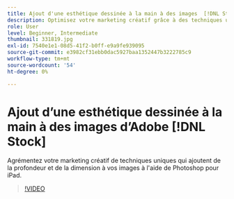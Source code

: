 ```yaml
---
title: Ajout d'une esthétique dessinée à la main à des images  [!DNL Stock] d'Adobe
description: Optimisez votre marketing créatif grâce à des techniques uniques qui apportent de la profondeur et de la dimension à vos images grâce à Photoshop pour iPad.
role: User
level: Beginner, Intermediate
thumbnail: 331819.jpg
exl-id: 7540e1e1-08d5-41f2-b0ff-e9a9fe939095
source-git-commit: e3982cf31ebb0dac5927baa1352447b3222785c9
workflow-type: tm+mt
source-wordcount: '54'
ht-degree: 0%

---
```


# Ajout d’une esthétique dessinée à la main à des images d’Adobe [!DNL Stock]

Agrémentez votre marketing créatif de techniques uniques qui ajoutent de la profondeur et de la dimension à vos images à l&#39;aide de Photoshop pour iPad.

>[!VIDEO](https://video.tv.adobe.com/v/331819?hidetitle=true)
